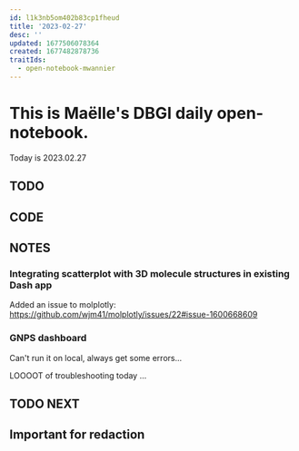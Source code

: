 ```yaml
---
id: l1k3nb5om402b83cp1fheud
title: '2023-02-27'
desc: ''
updated: 1677506078364
created: 1677482878736
traitIds:
  - open-notebook-mwannier
---
```



# This is Maëlle's DBGI daily open-notebook.

Today is 2023.02.27


## TODO

## CODE

## NOTES

### Integrating scatterplot with 3D molecule structures in existing Dash app                
Added an issue to molplotly: https://github.com/wjm41/molplotly/issues/22#issue-1600668609

### GNPS dashboard
Can't run it on local, always get some errors...



LOOOOT of troubleshooting today ...

## TODO NEXT



## Important for redaction
